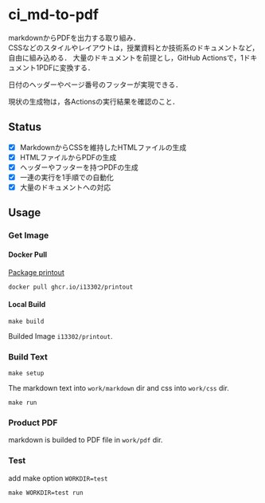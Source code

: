 # ci_md-to-pdf
markdownからPDFを出力する取り組み．  
CSSなどのスタイルやレイアウトは，授業資料とか技術系のドキュメントなど，自由に組み込める．
大量のドキュメントを前提とし，GitHub Actionsで，1ドキュメント1PDFに変換する．  

日付のヘッダーやページ番号のフッターが実現できる．  

現状の生成物は，各Actionsの実行結果を確認のこと．  

## Status
- [x] MarkdownからCSSを維持したHTMLファイルの生成
- [x] HTMLファイルからPDFの生成
- [x] ヘッダーやフッターを持つPDFの生成
- [x] 一連の実行を1手順での自動化
- [x] 大量のドキュメントへの対応

## Usage
### Get Image
#### Docker Pull

[Package printout](https://github.com/i13302/ci_md-to-pdf/pkgs/container/printout)

```:shell
docker pull ghcr.io/i13302/printout
```

#### Local Build
```:shell
make build
```

Builded Image `i13302/printout`. 

### Build Text
```:shell
make setup
```

The markdown text into `work/markdown` dir and css into `work/css` dir.  

```:shell
make run
```

### Product PDF
markdown is builded to PDF file in `work/pdf` dir.

### Test
add make option `WORKDIR=test`

```Sample:shell
make WORKDIR=test run
```

